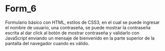 # Form_6
Formulario básico con HTML, estilos de CSS3, en el cual se puede ingresar el nombre de usuario, una contraseña, se puede mostrar la contraseña escrita al dar click al botón de mostrar contraseña y validarlo con JavaScript enviando un mensaje de bienvenido en la parte superior de la pantalla del navegador  cuando es válido.
